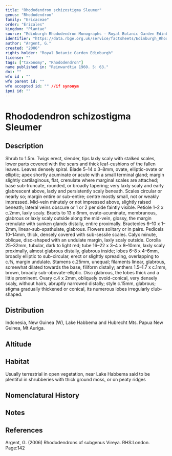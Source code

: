 ```yaml
---
title: "Rhododendron schizostigma Sleumer"
genus: "Rhododendron"
family: "Ericaceae"
order: "Ericales"
kingdom: "Plantae"
source: "Edinburgh Rhododendron Monographs – Royal Botanic Garden Edinburgh"
identifier: "https://data.rbge.org.uk/service/factsheets/Edinburgh_Rhododendron_Monographs.xhtml"
author: "Argent, G."
created: "2006"
rights holder: "Royal Botanic Garden Edinburgh"
license: ""
tags: ["taxonomy", "Rhododendron"]
name published in: "Reinwardtia 1960. 5: 63."
doi: ""
wfo id : ""
wfo parent id: ""
wfo accepted id: "" //if synonym                      
ipni id: ""
---
```


                       

# Rhododendron schizostigma Sleumer

## Description
Shrub to 1.5m. Twigs erect, slender, tips laxly scaly with stalked scales, lower parts covered with the scars and thick leaf-cushions of the fallen leaves. Leaves densely spiral. Blade 5–14 x 3–8mm, ovate, elliptic-ovate or elliptic; apex shortly acuminate or acute with a small terminal gland; margin slightly cartilaginous, flat, crenulate where marginal scales are attached; base sub-truncate, rounded, or broadly tapering; very laxly scaly and early glabrescent above, laxly and persistently scaly beneath. Scales circular or nearly so; margin entire or sub-entire; centre mostly small, not or weakly impressed. Mid-vein minutely or not impressed above, slightly raised beneath; lateral veins obscure or 1 or 2 per side faintly visible. Petiole 1–2 x c.2mm, laxly scaly. Bracts to 13 x 8mm, ovate-acuminate, membranous, glabrous or laxly scaly outside along the mid-vein, glossy, the margin crenulate with sunken glands distally, entire proximally. Bracteoles 6–10 x 1–2mm, linear-sub-spathulate, glabrous. Flowers solitary or in pairs. Pedicels 10–14mm, thick, densely covered with sub-sessile scales. Calyx minute, oblique, disc-shaped with an undulate margin, laxly scaly outside. Corolla 25–32mm, tubular, dark to light red; tube 16–22 x 3–4 x 8–10mm, laxly scaly proximally, almost glabrous distally, glabrous inside; lobes 6–8 x 4–6mm, broadly elliptic to sub-circular, erect or slightly spreading, overlapping to c.¾, margin undulate. Stamens c.25mm, unequal; filaments linear, glabrous, somewhat dilated towards the base, filiform distally; anthers 1.5–1.7 x c.1mm, brown, broadly sub-obovate-elliptic. Disc glabrous, the lobes thick and a little prominent. Ovary c.4 x 2mm, obliquely ovoid-conical, very densely scaly, without hairs, abruptly narrowed distally; style c.15mm, glabrous; stigma gradually thickened or conical, its numerous lobes irregularly club-shaped.

## Distribution
Indonesia, New Guinea (W), Lake Habbema and Hubrecht Mts. Papua New Guinea, Mt Auriga.

## Altitude


## Habitat
Usually terrestrial in open vegetation, near Lake Habbema said to be plentiful in shrubberies with thick ground moss, or on peaty ridges

## Nomenclatural History

                       
## Notes


## References

Argent, G. (2006) Rhododendrons of subgenus Vireya. RHS:London. Page:142
